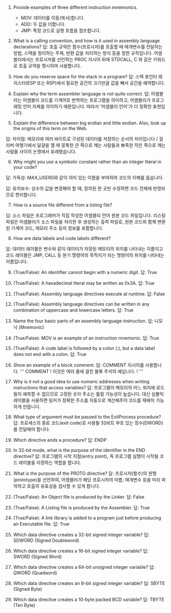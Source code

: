 1. Provide examples of three different instruction mnemonics.
	- MOV: 데이터를 이동(복사)합니다.
	- ADD: 두 값을 더합니다.
	- JMP: 특정 코드로 실행 흐름을 점프합니다.

2. What is a calling convention, and how is it used in assembly language declarations?
답: 호출 규약은 함수(프로시저)를 호출할 때 매개변수를 전달하는 방법, 스택을 정리하는 주체, 반환 값을 처리하는 방식 등을 정한 규칙입니다. 어셈블리에서는 프로시저를 선언하는 PROC 지시어 뒤에 STDCALL, C 와 같은 키워드로 호출 규약을 명시하여 사용합니다.

3. How do you reserve space for the stack in a program?
답: 스택 포인터 레지스터(ESP 또는 RSP)에서 필요한 공간의 크기만큼 값을 빼서 공간을 예약합니다.

4. Explain why the term assembler language is not quite correct.
답: 어셈블러는 어셈블리 코드를 기계어로 번역하는 프로그램을 의미하고, 어셈블리가 프로그래밍 언어 자체를 의미하기 때문입니다. 따라서 '어셈블리 언어'가 더 정확한 표현입니다.

5. Explain the difference between big endian and little endian. Also, look up the origins of this term on the Web.

답: 차이점: 메모리에 여러 바이트로 구성된 데이터를 저장하는 순서의 차이입니다 / 걸리버 여행기에서 달걀을 깰 때 뭉툭한 큰 쪽으로 깨는 사람들과 뾰족한 작은 쪽으로 깨는 사람들 사이의 논쟁에서 유래했습니다.

6. Why might you use a symbolic constant rather than an integer literal in your code?

답: 가독성: MAX_USERS와 같이 의미 있는 이름을 부여하여 코드의 이해를 돕습니다.

답: 유지보수: 상수의 값을 변경해야 할 때, 정의된 한 곳만 수정하면 코드 전체에 반영되므로 편리합니다.

7. How is a source file different from a listing file?

답: 소스 파일은 프로그래머가 직접 작성한 어셈블리 언어 원본 코드 파일입니다. 리스팅 파일은 어셈블러가 소스 파일을 처리한 후 생성하는 출력 파일로, 원본 코드와 함께 변환된 기계어 코드, 메모리 주소 등의 정보를 포함합니다.

8. How are data labels and code labels different?

답: 데이터 레이블은 변수와 같이 데이터가 저장된 메모리의 위치를 나타내는 이름이고 코드 레이블은 JMP, CALL 등 분기 명령어의 목적지가 되는 명령어의 위치를 나타내는 이름입니다.

9. (True/False): An identifier cannot begin with a numeric digit.
답: True

10. (True/False): A hexadecimal literal may be written as 0x3A.
답: True

11. (True/False): Assembly language directives execute at runtime.
답: False

12. (True/False): Assembly language directives can be written in any combination of uppercase and lowercase letters.
답: True

13. Name the four basic parts of an assembly language instruction.
답: 니모닉 (Mnemonic)

14. (True/False): MOV is an example of an instruction mnemonic.
답: True

15. (True/False): A code label is followed by a colon (:), but a data label does not end with a colon.
답: True

16. Show an example of a block comment.
답: COMMENT 지시어를 사용합니다.
'''
COMMENT !
이것은 여러 줄에 걸친
블록 주석의 예입니다.
!
'''

17. Why is it not a good idea to use numeric addresses when writing instructions that access variables?
답: 프로그램이 메모리의 어느 위치에 로드될지 예측할 수 없으므로 고정된 숫자 주소는 틀릴 가능성이 높습니다. 대신 심볼릭 레이블을 사용하면 링커가 정확한 주소를 자동으로 계산해주어 코드를 재배치 가능하게 만듭니다.

18. What type of argument must be passed to the ExitProcess procedure?
답: 프로세스의 종료 코드(exit code)로 사용될 32비트 부호 있는 정수(DWORD)를 전달해야 합니다.

19. Which directive ends a procedure?
답: ENDP

20. In 32-bit mode, what is the purpose of the identifier in the END directive?
답: 프로그램의 시작 지점(entry point), 즉 프로그램 실행이 시작될 코드 레이블을 지정하는 역할을 합니다.

21. What is the purpose of the PROTO directive?
답: 프로시저(함수)의 원형(prototype)을 선언하여, 어셈블러가 해당 프로시저의 이름, 매개변수 등을 미리 파악하고 호출의 유효성을 검사할 수 있게 합니다.

22. (True/False): An Object file is produced by the Linker.
답: False
23. (True/False): A Listing file is produced by the Assembler.
답: True

24. (True/False): A link library is added to a program just before producing an Executable file.
답: True

25. Which data directive creates a 32-bit signed integer variable?
답: SDWORD (Signed Doubleword)

26. Which data directive creates a 16-bit signed integer variable?
답: SWORD (Signed Word)

27. Which data directive creates a 64-bit unsigned integer variable?
답: QWORD (Quadword)

28. Which data directive creates an 8-bit signed integer variable?
답: SBYTE (Signed Byte)

29. Which data directive creates a 10-byte packed BCD variable?
답: TBYTE (Ten Byte)
